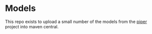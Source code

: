 # Models

This repo exists to upload a small number of the models from the [piper](https://github.com/OHF-Voice/piper1-gpl) project into maven central.




